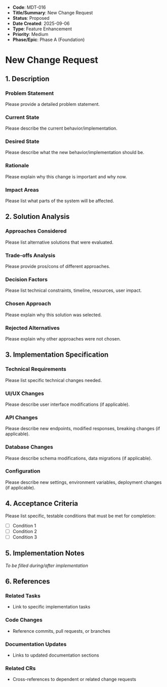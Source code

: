 - **Code**: MDT-016
- **Title/Summary**: New Change Request
- **Status**: Proposed
- **Date Created**: 2025-09-06
- **Type**: Feature Enhancement
- **Priority**: Medium
- **Phase/Epic**: Phase A (Foundation)

# New Change Request

## 1. Description

### Problem Statement
Please provide a detailed problem statement.

### Current State
Please describe the current behavior/implementation.

### Desired State
Please describe what the new behavior/implementation should be.

### Rationale
Please explain why this change is important and why now.

### Impact Areas
Please list what parts of the system will be affected.

## 2. Solution Analysis

### Approaches Considered
Please list alternative solutions that were evaluated.

### Trade-offs Analysis
Please provide pros/cons of different approaches.

### Decision Factors
Please list technical constraints, timeline, resources, user impact.

### Chosen Approach
Please explain why this solution was selected.

### Rejected Alternatives
Please explain why other approaches were not chosen.

## 3. Implementation Specification

### Technical Requirements
Please list specific technical changes needed.

### UI/UX Changes
Please describe user interface modifications (if applicable).

### API Changes
Please describe new endpoints, modified responses, breaking changes (if applicable).

### Database Changes
Please describe schema modifications, data migrations (if applicable).

### Configuration
Please describe new settings, environment variables, deployment changes (if applicable).

## 4. Acceptance Criteria

Please list specific, testable conditions that must be met for completion:
- [ ] Condition 1
- [ ] Condition 2
- [ ] Condition 3

## 5. Implementation Notes
*To be filled during/after implementation*

## 6. References

### Related Tasks
- Link to specific implementation tasks

### Code Changes
- Reference commits, pull requests, or branches

### Documentation Updates
- Links to updated documentation sections

### Related CRs
- Cross-references to dependent or related change requests
